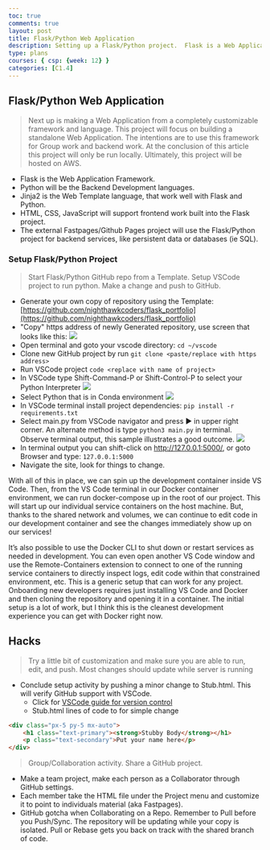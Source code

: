 ```yaml
---
toc: true
comments: true
layout: post
title: Flask/Python Web Application
description: Setting up a Flask/Python project.  Flask is a Web Application framework written in Python.
type: plans
courses: { csp: {week: 12} }
categories: [C1.4]
---
```


## Flask/Python Web Application
> Next up is making a Web Application from a completely customizable framework and language.  This project will focus on building a standalone Web Application.  The intentions are to use this framework for Group work and backend work.  At the conclusion of this article this project will only be run locally.  Ultimately, this project will be hosted on AWS.  
- Flask is the Web Application Framework.
- Python will be the Backend Development languages.
- Jinja2 is the Web Template language, that work well with Flask and Python.
- HTML, CSS, JavaScript will support frontend work built into the Flask project.
- The external Fastpages/Github Pages project will use the Flask/Python project for backend services, like persistent data or databases (ie SQL).

### Setup Flask/Python Project
> Start Flask/Python GitHub repo from a Template.  Setup VSCode project to run python.  Make a change and push to GitHub.
- Generate your own copy of repository using the Template: [https://github.com/nighthawkcoders/flask_portfolio](https://github.com/nighthawkcoders/flask_portfolio)
- "Copy" https address of newly Generated repository, use screen that looks like this:
![](https://nighthawkcoders.github.io/APCSP/images/clone_http_address.png)
- Open terminal and goto your vscode directory: `cd ~/vscode`
- Clone new GitHub project by run `git clone <paste/replace with https address>`
- Run VSCode project `code <replace with name of project>`
- In VSCode type Shift-Command-P or Shift-Control-P to select your Python Interpreter
![](https://nighthawkcoders.github.io/APCSP/images/python_interpreter.png)
- Select Python that is in Conda environment
![](https://nighthawkcoders.github.io/APCSP/images/python_conda.png)
- In VSCode terminal install project dependencies: `pip install -r requirements.txt`
- Select main.py from VSCode navigator and press ▶️ in upper right corner. An alternate method is type `python3 main.py` in terminal.  Observe terminal output, this sample illustrates a good outcome.
![](https://nighthawkcoders.github.io/APCSP/images/python_terminal_output.png)
- In terminal output you can shift-click on http://127.0.0.1:5000/, or goto Browser and type: `127.0.0.1:5000`
- Navigate the site, look for things to change.

With all of this in place, we can spin up the development container inside VS Code. Then, from the VS Code terminal in our Docker container environment, we can run docker-compose up in the root of our project. This will start up our individual service containers on the host machine. But, thanks to the shared network and volumes, we can continue to edit code in our development container and see the changes immediately show up on our services!

It’s also possible to use the Docker CLI to shut down or restart services as needed in development. You can even open another VS Code window and use the Remote-Containers extension to connect to one of the running service containers to directly inspect logs, edit code within that constrained environment, etc. This is a generic setup that can work for any project. Onboarding new developers requires just installing VS Code and Docker and then cloning the repository and opening it in a container. The initial setup is a lot of work, but I think this is the cleanest development experience you can get with Docker right now.

## Hacks
> Try a little bit of customization and make sure you are able to run, edit, and push.  Most changes should update while server is running

- Conclude setup activity by pushing a minor change to Stub.html.  This will verify GitHub support with VSCode.   
    - Click for [VSCode guide for version control](https://code.visualstudio.com/docs/editor/versioncontrol#_git-support)
    - Stub.html lines of code to for simple change

```html
<div class="px-5 py-5 mx-auto">
    <h1 class="text-primary"><strong>Stubby Body</strong></h1>
    <p class="text-secondary">Put your name here</p>
</div>
```

>  Group/Collaboration activity. Share a GitHub project.
- Make a team project, make each person as a Collaborator through GitHub settings.
- Each member take the HTML file under the Project menu and customize it to point to individuals material (aka Fastpages).
- GitHub gotcha when Collaborating on a Repo.  Remember to Pull before you Push/Sync.  The repository will be updating while your copy is isolated.  Pull or Rebase gets you back on track with the shared branch of code.
